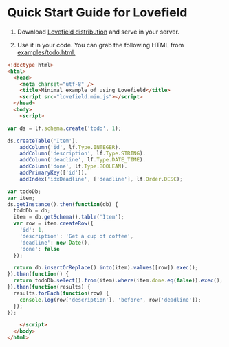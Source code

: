 # Quick Start Guide for Lovefield

1. Download <a href="https://raw.githubusercontent.com/google/lovefield/master/dist/lovefield.min.js">Lovefield distribution</a> and serve in your server.

2. Use it in your code. You can grab the following HTML from <a href="https://raw.githubusercontent.com/google/lovefield/master/examples/todo.html">examples/todo.html.</a>

```html
<!doctype html>
<html>
  <head>
    <meta charset="utf-8" />
    <title>Minimal example of using Lovefield</title>
    <script src="lovefield.min.js"></script>
  </head>
  <body>
    <script>

var ds = lf.schema.create('todo', 1);

ds.createTable('Item').
    addColumn('id', lf.Type.INTEGER).
    addColumn('description', lf.Type.STRING).
    addColumn('deadline', lf.Type.DATE_TIME).
    addColumn('done', lf.Type.BOOLEAN).
    addPrimaryKey(['id']).
    addIndex('idxDeadline', ['deadline'], lf.Order.DESC);

var todoDb;
var item;
ds.getInstance().then(function(db) {
  todoDb = db;
  item = db.getSchema().table('Item');
  var row = item.createRow({
    'id': 1,
    'description': 'Get a cup of coffee',
    'deadline': new Date(),
    'done': false
  });

  return db.insertOrReplace().into(item).values([row]).exec();
}).then(function() {
  return todoDb.select().from(item).where(item.done.eq(false)).exec();
}).then(function(results) {
  results.forEach(function(row) {
    console.log(row['description'], 'before', row['deadline']);
  });
});

    </script>
  </body>
</html>
```

